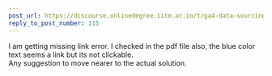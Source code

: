 ```yaml
---
post_url: https://discourse.onlinedegree.iitm.ac.in/t/ga4-data-sourcing-discussion-thread-tds-jan-2025/165959/116
reply_to_post_number: 115
---
```

I am getting missing link error. I checked in the pdf file also, the blue color text seems a link but its not clickable.  
Any suggestion to move nearer to the actual solution.